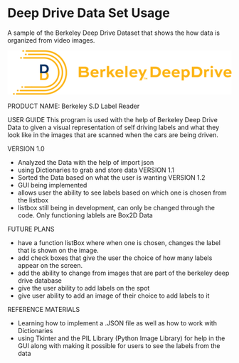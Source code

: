 # Deep Drive Data Set Usage
A sample of the Berkeley Deep Drive Dataset that shows the how data is organized from video images.

![Berkeley Logo](logo-v2.png)

PRODUCT NAME: Berkeley S.D Label Reader

USER GUIDE
This program is used with the help of Berkeley Deep Drive Data to given a visual representation of self driving labels and what they look
like in the images that are scanned when the cars are being driven.

VERSION 1.0
- Analyzed the Data with the help of import json
- using Dictionaries to grab and store data
VERSION 1.1
- Sorted the Data based on what the user is wanting
VERSION 1.2
- GUI being implemented
- allows user the ability to see labels based on which one is chosen from the listbox
- listbox still being in development, can only be changed through the code. Only functioning lablels are Box2D Data 

FUTURE PLANS
- have a function listBox where when one is chosen, changes the label that is shown on the image.
- add check boxes that give the user the choice of how many labels appear on the screen.
- add the ability to change from images that are part of the berkeley deep drive database
- give the user ability to add labels on the spot
- give user ability to add an image of their choice to add labels to it

REFERENCE MATERIALS
- Learning how to implement a .JSON file as well as how to work with Dictionaries
- using Tkinter and the PIL Library (Python Image Library) for help in the GUI
	along with making it possible for users to see the labels from the data

